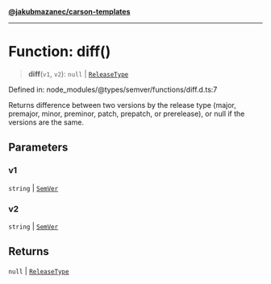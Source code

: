 [**@jakubmazanec/carson-templates**](../../../../README.md)

---

# Function: diff()

> **diff**(`v1`, `v2`): `null` \| [`ReleaseType`](../type-aliases/ReleaseType.md)

Defined in: node_modules/@types/semver/functions/diff.d.ts:7

Returns difference between two versions by the release type (major, premajor, minor, preminor,
patch, prepatch, or prerelease), or null if the versions are the same.

## Parameters

### v1

`string` | [`SemVer`](../classes/SemVer.md)

### v2

`string` | [`SemVer`](../classes/SemVer.md)

## Returns

`null` \| [`ReleaseType`](../type-aliases/ReleaseType.md)
